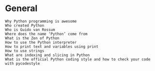# General    
	Why Python programming is awesome  
	Who created Python  
	Who is Guido van Rossum  
	Where does the name ‘Python’ come from  
	What is the Zen of Python  
	How to use the Python interpreter  
	How to print text and variables using print  
	How to use strings  
	What are indexing and slicing in Python  
	What is the official Python coding style and how to check your code with pycodestyle
